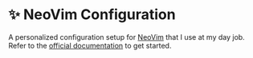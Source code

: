 # ✨ NeoVim Configuration

A personalized configuration setup for [NeoVim](https://neovim.io/) that I use at my day job.
Refer to the [official documentation](https://neovim.io/doc/user/) to get started.
